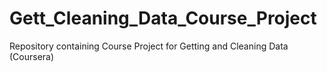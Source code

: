 # Gett_Cleaning_Data_Course_Project
Repository containing Course Project for Getting and Cleaning Data (Coursera)
